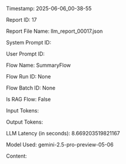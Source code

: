 Timestamp: 2025-06-06_00-38-55

Report ID: 17

Report File Name: llm_report_00017.json

System Prompt ID: 

User Prompt ID: 

Flow Name: SummaryFlow

Flow Run ID: None

Flow Batch ID: None

Is RAG Flow: False

Input Tokens: 

Output Tokens: 

LLM Latency (in seconds): 8.669203519821167

Model Used: gemini-2.5-pro-preview-05-06

Content:


